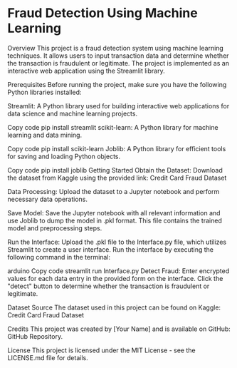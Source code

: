 # Fraud Detection Using Machine Learning #
Overview
This project is a fraud detection system using machine learning techniques. It allows users to input transaction data and determine whether the transaction is fraudulent or legitimate. The project is implemented as an interactive web application using the Streamlit library.

Prerequisites
Before running the project, make sure you have the following Python libraries installed:

Streamlit: A Python library used for building interactive web applications for data science and machine learning projects.

Copy code
pip install streamlit
scikit-learn: A Python library for machine learning and data mining.

Copy code
pip install scikit-learn
Joblib: A Python library for efficient tools for saving and loading Python objects.

Copy code
pip install joblib
Getting Started
Obtain the Dataset: Download the dataset from Kaggle using the provided link:
Credit Card Fraud Dataset

Data Processing: Upload the dataset to a Jupyter notebook and perform necessary data operations.

Save Model: Save the Jupyter notebook with all relevant information and use Joblib to dump the model in .pkl format. This file contains the trained model and preprocessing steps.

Run the Interface: Upload the .pkl file to the Interface.py file, which utilizes Streamlit to create a user interface. Run the interface by executing the following command in the terminal:

arduino
Copy code
streamlit run Interface.py
Detect Fraud: Enter encrypted values for each data entry in the provided form on the interface. Click the "detect" button to determine whether the transaction is fraudulent or legitimate.

Dataset Source
The dataset used in this project can be found on Kaggle:
Credit Card Fraud Dataset

Credits
This project was created by [Your Name] and is available on GitHub: GitHub Repository.

License
This project is licensed under the MIT License - see the LICENSE.md file for details.

